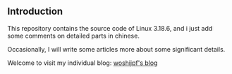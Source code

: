 ## Introduction

This repository contains the source code of Linux 3.18.6, and i just add some comments on detailed parts in chinese.

Occasionally, I will write some articles more about some significant details. 

Welcome to visit my individual blog: [woshijpf's blog][1]

[1]: http://woshijpf.github.io